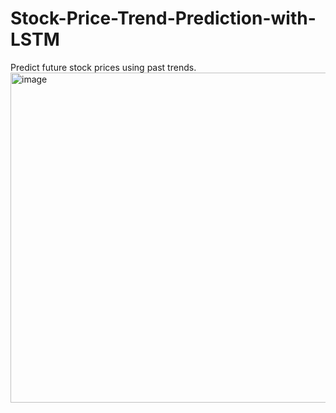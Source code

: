 # Stock-Price-Trend-Prediction-with-LSTM
Predict future stock prices using past trends.
<img width="986" height="528" alt="image" src="https://github.com/user-attachments/assets/56e4eb17-85b5-4a79-8242-2a75ee2b0862" />
